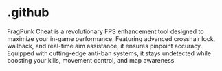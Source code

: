 # .github
FragPunk Cheat is a revolutionary FPS enhancement tool designed to maximize your in-game performance. Featuring advanced crosshair lock, wallhack, and real-time aim assistance, it ensures pinpoint accuracy. Equipped with cutting-edge anti-ban systems, it stays undetected while boosting your kills, movement control, and map awareness

